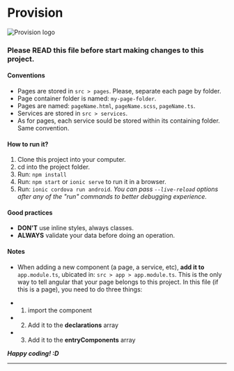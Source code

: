 
# Provision
![Provision logo](https://raw.githubusercontent.com/leinadpb/provision/master/src/assets/imgs/logo.png "Provision App")

### Please READ this file before start making changes to this project.

#### Conventions
* Pages are stored in `src > pages`. Please, separate each page by folder.
* Page container folder is named: `my-page-folder`.
* Pages are named: `pageName.html`, `pageName.scss`, `pageName.ts`.
* Services are stored in `src > services`.
* As for pages, each service sould be stored within its containing folder. Same convention.

#### How to run it?
1. Clone this project into your computer.
2. cd into the project folder.
3. Run: `npm install`
4. Run: `npm start` or `ionic serve` to run it in a browser.
4. Run: `ionic cordova run android`.
*_You can pass `--live-reload` options after any of the "run" commands to better debugging experience._*

#### Good practices
* **DON'T** use inline styles, always classes.
* **ALWAYS** validate your data before doing an operation.

#### Notes
* When adding a new component (a page, a service, etc), **add it to** `app.module.ts`, ubicated in: `src > app > app.module.ts`. This is the only way to tell angular that your page belongs to this project. In this file (if this is a page), you need to do three things:
- 1. import the component
- 2. Add it to the **declarations** array
- 3. Add it to the **entryComponents** array

***Happy coding! :D***
___
